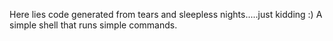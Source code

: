 Here lies code generated from tears and sleepless nights.....just kidding :)
A simple shell that runs simple commands.
